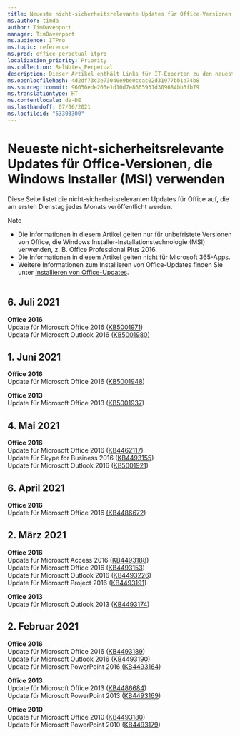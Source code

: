 ```yaml
---
title: Neueste nicht-sicherheitsrelevante Updates für Office-Versionen, die Windows Installer (MSI) verwenden
ms.author: timda
author: TimDavenport
manager: TimDavenport
ms.audience: ITPro
ms.topic: reference
ms.prod: office-perpetual-itpro
localization_priority: Priority
ms.collection: RelNotes_Perpetual
description: Dieser Artikel enthält Links für IT-Experten zu den neuesten nicht-sicherheitsrelevanten Updateinformationen für dauerhafte Versionen von Office 2016, Office 2013 und Office 2010
ms.openlocfilehash: 4d2df73c3e73040e9be0ccac02d31977bb1a74b8
ms.sourcegitcommit: 96056ede205e1d10d7e8665931d309684bb5fb79
ms.translationtype: HT
ms.contentlocale: de-DE
ms.lasthandoff: 07/06/2021
ms.locfileid: "53303300"
---
```

# <a name="latest-non-security-updates-for-versions-of-office-that-use-windows-installer-msi"></a>Neueste nicht-sicherheitsrelevante Updates für Office-Versionen, die Windows Installer (MSI) verwenden

Diese Seite listet die nicht-sicherheitsrelevanten Updates für Office auf, die am ersten Dienstag jedes Monats veröffentlicht werden.

> [!NOTE]
> - Die Informationen in diesem Artikel gelten nur für unbefristete Versionen von Office, die Windows Installer-Installationstechnologie (MSI) verwenden, z. B. Office Professional Plus 2016.
> - Die Informationen in diesem Artikel gelten nicht für Microsoft 365-Apps.
> - Weitere Informationen zum Installieren von Office-Updates finden Sie unter [Installieren von Office-Updates](https://support.office.com/article/2ab296f3-7f03-43a2-8e50-46de917611c5).
<br/><br/>

## <a name="july-6-2021"></a>6. Juli 2021
**Office 2016**<br/>
Update für Microsoft Office 2016 ([KB5001971](https://support.microsoft.com/help/5001971)) </br>
Update für Microsoft Outlook 2016 ([KB5001980](https://support.microsoft.com/help/5001980)) </br>

## <a name="june-1-2021"></a>1. Juni 2021
**Office 2016**<br/>
Update für Microsoft Office 2016 ([KB5001948](https://support.microsoft.com/help/5001948)) </br> 

**Office 2013**<br/>
Update für Microsoft Office 2013 ([KB5001937](https://support.microsoft.com/help/5001937)) </br> 

## <a name="may-4-2021"></a>4. Mai 2021
**Office 2016**<br/>
Update für Microsoft Office 2016 ([KB4462117](https://support.microsoft.com/help/4462117)) </br> Update für Skype for Business 2016 ([KB4493155](https://support.microsoft.com/help/4493155)) </br> Update für Microsoft Outlook 2016 ([KB5001921](https://support.microsoft.com/help/5001921)) </br> 

## <a name="april-6-2021"></a>6. April 2021
**Office 2016**<br/>
Update für Microsoft Office 2016 [(KB4486672](https://support.microsoft.com/help/4486672)) </br> 

## <a name="march-2-2021"></a>2. März 2021
**Office 2016**<br/>
Update für Microsoft Access 2016 ([KB4493188](https://support.microsoft.com/help/4493188)) </br> Update für Microsoft Office 2016 ([KB4493153](https://support.microsoft.com/help/4493153)) </br> Update für Microsoft Outlook 2016 ([KB4493226](https://support.microsoft.com/help/4493226)) </br> Update für Microsoft Project 2016 ([KB4493191](https://support.microsoft.com/help/4493191)) </br> 


**Office 2013**<br/>
Update für Microsoft Outlook 2013 ([KB4493174](https://support.microsoft.com/help/4493174)) </br> 


## <a name="february-2-2021"></a>2. Februar 2021
**Office 2016**<br/>
Update für Microsoft Office 2016 ([KB4493189](https://support.microsoft.com/help/4493189)) </br> Update für Microsoft Outlook 2016 ([KB4493190](https://support.microsoft.com/help/4493190)) </br> Update für Microsoft PowerPoint 2016 ([KB4493164](https://support.microsoft.com/help/4493164)) </br> 

**Office 2013**<br/>
Update für Microsoft Office 2013 ([KB4486684](https://support.microsoft.com/help/4486684)) </br>
Update für Microsoft PowerPoint 2013 ([KB4493169](https://support.microsoft.com/help/4493169)) </br>

**Office 2010**<br/>
Update für Microsoft Office 2010 ([KB4493180](https://support.microsoft.com/help/4493180)) </br>
Update für Microsoft PowerPoint 2010 ([KB4493179](https://support.microsoft.com/help/4493179))</br>


</br>